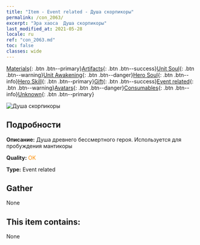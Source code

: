 ```yaml
---
title: "Item - Event related - Душа скорпикоры"
permalink: /con_2063/
excerpt: "Эра хаоса  Душа скорпикоры"
last_modified_at: 2021-05-28
locale: ru
ref: "con_2063.md"
toc: false
classes: wide
---
```

 [Materials](/ItemsRU/){: .btn .btn--primary}[Artifacts](/ItemsRU/Artifacts/){: .btn .btn--success}[Unit Soul](/ItemsRU/UnitSoul/){: .btn .btn--warning}[Unit Awakening](/ItemsRU/UnitAwakening/){: .btn .btn--danger}[Hero Soul](/ItemsRU/HeroSoul/){: .btn .btn--info}[Hero Skill](/ItemsRU/HeroSkill/){: .btn .btn--primary}[Gift](/ItemsRU/Gift/){: .btn .btn--success}[Event related](/ItemsRU/Events/){: .btn .btn--warning}[Avatars](/ItemsRU/Avatars/){: .btn .btn--danger}[Consumables](/ItemsRU/Consumables/){: .btn .btn--info}[Unknown](/ItemsRU/Unknown/){: .btn .btn--primary}

 ![Душа скорпикоры](/images/t/juexing_706.jpg)

## Подробности
 **Описание:** Душа древнего бессмертного героя. Используется для пробуждения мантикоры

 **Quality:** <span style="color: #FF8C00">OK</span>

 **Type:** Event related

## Gather

  None

## This item contains:

  None

